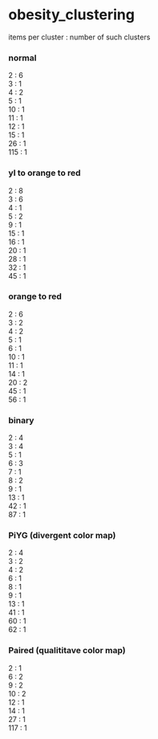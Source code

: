 # obesity_clustering
items per cluster : number of such clusters

### normal
2 : 6<br />
3 : 1<br />
4 : 2<br />
5 : 1<br />
10 : 1<br />
11 : 1<br />
12 : 1<br />
15 : 1<br />
26 : 1<br />
115 : 1<br />

### yl to orange to red 
2 : 8<br />
3 : 6<br />
4 : 1<br />
5 : 2<br />
9 : 1<br />
15 : 1<br />
16 : 1<br />
20 : 1<br />
28 : 1<br />
32 : 1<br />
45 : 1<br />

### orange to red 
2 : 6<br />
3 : 2<br />
4 : 2<br />
5 : 1<br />
6 : 1<br />
10 : 1<br />
11 : 1<br />
14 : 1<br />
20 : 2<br />
45 : 1<br />
56 : 1<br />

### binary
2 : 4<br />
3 : 4<br />
5 : 1<br />
6 : 3<br />
7 : 1<br />
8 : 2<br />
9 : 1<br />
13 : 1<br />
42 : 1<br />
87 : 1<br />

### PiYG (divergent color map)
2 : 4<br/>
3 : 2<br />
4 : 2<br />
6 : 1<br />
8 : 1<br />
9 : 1<br />
13 : 1<br />
41 : 1<br />
60 : 1<br />
62 : 1<br />

### Paired (qualititave color map)
2 : 1<br />
6 : 2<br />
9 : 2<br />
10 : 2<br />
12 : 1<br />
14 : 1<br />
27 : 1<br />
117 : 1<br />